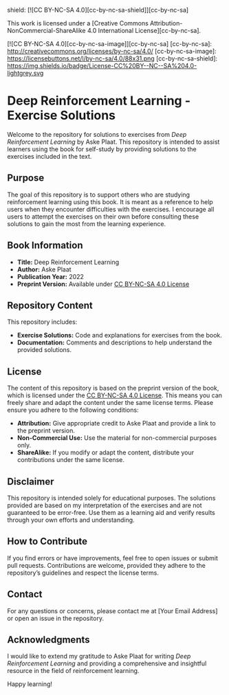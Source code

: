 shield: [![CC BY-NC-SA 4.0][cc-by-nc-sa-shield]][cc-by-nc-sa]

This work is licensed under a
[Creative Commons Attribution-NonCommercial-ShareAlike 4.0 International License][cc-by-nc-sa].

[![CC BY-NC-SA 4.0][cc-by-nc-sa-image]][cc-by-nc-sa]
[cc-by-nc-sa]: http://creativecommons.org/licenses/by-nc-sa/4.0/
[cc-by-nc-sa-image]: https://licensebuttons.net/l/by-nc-sa/4.0/88x31.png
[cc-by-nc-sa-shield]: https://img.shields.io/badge/License-CC%20BY--NC--SA%204.0-lightgrey.svg

# Deep Reinforcement Learning - Exercise Solutions

Welcome to the repository for solutions to exercises from *Deep Reinforcement Learning* by Aske Plaat. This repository is intended to assist learners using the book for self-study by providing solutions to the exercises included in the text.

## Purpose

The goal of this repository is to support others who are studying reinforcement learning using this book. It is meant as a reference to help users when they encounter difficulties with the exercises. I encourage all users to attempt the exercises on their own before consulting these solutions to gain the most from the learning experience.

## Book Information

- **Title:** Deep Reinforcement Learning
- **Author:** Aske Plaat
- **Publication Year:** 2022
- **Preprint Version:** Available under [CC BY-NC-SA 4.0 License](https://arxiv.org/abs/2202.07477)

## Repository Content

This repository includes:
- **Exercise Solutions:** Code and explanations for exercises from the book.
- **Documentation:** Comments and descriptions to help understand the provided solutions.

## License

The content of this repository is based on the preprint version of the book, which is licensed under the [CC BY-NC-SA 4.0 License](https://creativecommons.org/licenses/by-nc-sa/4.0/). This means you can freely share and adapt the content under the same license terms. Please ensure you adhere to the following conditions:
- **Attribution:** Give appropriate credit to Aske Plaat and provide a link to the preprint version.
- **Non-Commercial Use:** Use the material for non-commercial purposes only.
- **ShareAlike:** If you modify or adapt the content, distribute your contributions under the same license.

## Disclaimer

This repository is intended solely for educational purposes. The solutions provided are based on my interpretation of the exercises and are not guaranteed to be error-free. Use them as a learning aid and verify results through your own efforts and understanding.

## How to Contribute

If you find errors or have improvements, feel free to open issues or submit pull requests. Contributions are welcome, provided they adhere to the repository’s guidelines and respect the license terms.

## Contact

For any questions or concerns, please contact me at [Your Email Address] or open an issue in the repository.

## Acknowledgments

I would like to extend my gratitude to Aske Plaat for writing *Deep Reinforcement Learning* and providing a comprehensive and insightful resource in the field of reinforcement learning.

Happy learning!
